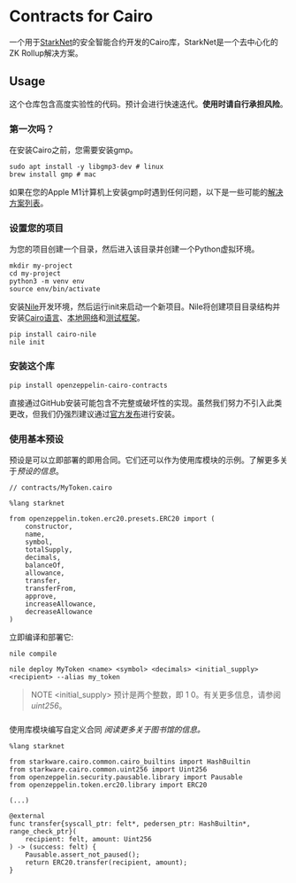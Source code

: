 # Contracts for Cairo
一个用于[StarkNet](https://starkware.co/product/starknet/)的安全智能合约开发的Cairo库，StarkNet是一个去中心化的ZK Rollup解决方案。

## Usage
这个仓库包含高度实验性的代码。预计会进行快速迭代。**使用时请自行承担风险**。

### 第一次吗？
在安装Cairo之前，您需要安装gmp。
```
sudo apt install -y libgmp3-dev # linux
brew install gmp # mac
```

如果在您的Apple M1计算机上安装gmp时遇到任何问题，以下是一些可能的[解决方案列表](https://github.com/OpenZeppelin/nile/issues/22)。


### 设置您的项目
为您的项目创建一个目录，然后进入该目录并创建一个Python虚拟环境。
```
mkdir my-project
cd my-project
python3 -m venv env
source env/bin/activate
```
安装[Nile](https://github.com/OpenZeppelin/nile)开发环境，然后运行init来启动一个新项目。Nile将创建项目目录结构并安装[Cairo语言](https://www.cairo-lang.org/docs/quickstart.html)、[本地网络](https://github.com/Shard-Labs/starknet-devnet/)和[测试框架](https://docs.pytest.org/en/6.2.x/)。
```
pip install cairo-nile
nile init
```

### 安装这个库
```
pip install openzeppelin-cairo-contracts
```
直接通过GitHub安装可能包含不完整或破坏性的实现。虽然我们努力不引入此类更改，但我们仍强烈建议通过[官方发布](https://github.com/OpenZeppelin/cairo-contracts/releases/)进行安装。

### 使用基本预设
预设是可以立即部署的即用合同。它们还可以作为使用库模块的示例。了解更多关于*预设的信息*。
```
// contracts/MyToken.cairo

%lang starknet

from openzeppelin.token.erc20.presets.ERC20 import (
    constructor,
    name,
    symbol,
    totalSupply,
    decimals,
    balanceOf,
    allowance,
    transfer,
    transferFrom,
    approve,
    increaseAllowance,
    decreaseAllowance
)
```
立即编译和部署它:
```
nile compile

nile deploy MyToken <name> <symbol> <decimals> <initial_supply> <recipient> --alias my_token
```

> NOTE
<initial_supply> 预计是两个整数，即 1 0。有关更多信息，请参阅 *uint256*。

### 
使用库模块编写自定义合同
*阅读更多关于图书馆的信息。*
```
%lang starknet

from starkware.cairo.common.cairo_builtins import HashBuiltin
from starkware.cairo.common.uint256 import Uint256
from openzeppelin.security.pausable.library import Pausable
from openzeppelin.token.erc20.library import ERC20

(...)

@external
func transfer{syscall_ptr: felt*, pedersen_ptr: HashBuiltin*, range_check_ptr}(
    recipient: felt, amount: Uint256
) -> (success: felt) {
    Pausable.assert_not_paused();
    return ERC20.transfer(recipient, amount);
}
```